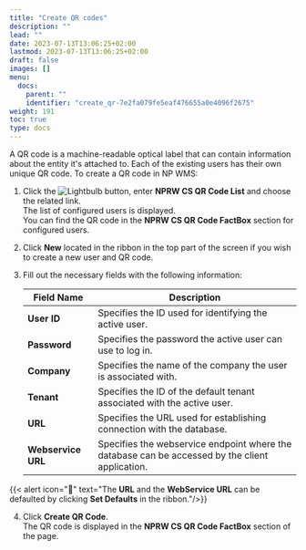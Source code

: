 ```yaml
---
title: "Create QR codes"
description: ""
lead: ""
date: 2023-07-13T13:06:25+02:00
lastmod: 2023-07-13T13:06:25+02:00
draft: false
images: []
menu:
  docs:
    parent: ""
    identifier: "create_qr-7e2fa079fe5eaf476655a0e4096f2675"
weight: 191
toc: true
type: docs
---
```


A QR code is a machine-readable optical label that can contain information about the entity it's attached to. Each of the existing users has their own unique QR code. To create a QR code in NP WMS:


1. Click the ![Lightbulb](Lightbulb_icon.PNG) button, enter **NPRW CS QR Code List** and choose the related link.        
   The list of configured users is displayed.              
   You can find the QR code in the **NPRW CS QR Code FactBox** section for configured users.
2. Click **New** located in the ribbon in the top part of the screen if you wish to create a new user and QR code.
3. Fill out the necessary fields with the following information:

   | Field Name      | Description |
   | ----------- | ----------- |
   |  **User ID**   | Specifies the ID used for identifying the active user.   |
   |  **Password**  | Specifies the password the active user can use to log in.   |
   |  **Company**  |   Specifies the name of the company the user is associated with.   |
   |  **Tenant**  |  Specifies the ID of the default tenant associated with the active user. |
   |  **URL**  | Specifies the URL used for establishing connection with the database. |
   |  **Webservice URL**  | Specifies the webservice endpoint where the database can be accessed by the client application. |

  {{< alert icon="📝" text="The <b>URL</b> and the <b>WebService URL</b> can be defaulted by clicking <b>Set Defaults</b> in the ribbon."/>}}

4. Click **Create QR Code**.         
   The QR code is displayed in the **NPRW CS QR Code FactBox** section of the page.    
